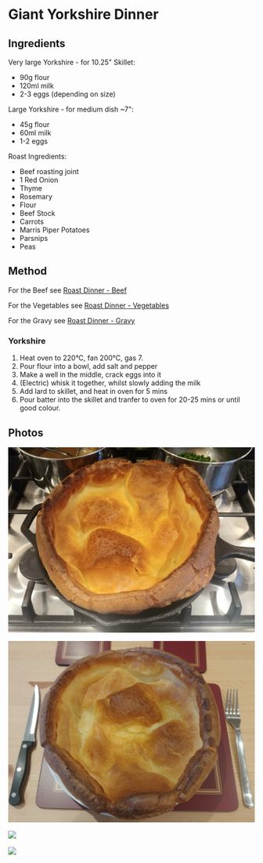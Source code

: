 # Giant Yorkshire Dinner

## Ingredients

Very large Yorkshire - for 10.25" Skillet:
- 90g flour
- 120ml milk
- 2-3 eggs (depending on size)

Large Yorkshire - for medium dish ~7":
- 45g flour
- 60ml milk
- 1-2 eggs

Roast Ingredients:
- Beef roasting joint
- 1 Red Onion
- Thyme
- Rosemary
- Flour
- Beef Stock
- Carrots
- Marris Piper Potatoes
- Parsnips
- Peas

## Method

For the Beef see [Roast Dinner - Beef](./roast_dinner.md#beef) 

For the Vegetables see [Roast Dinner - Vegetables](./roast_dinner.md#vegetables) 

For the Gravy see [Roast Dinner - Gravy](./roast_dinner.md#gravy) 

### Yorkshire

1. Heat oven to 220°C, fan 200°C, gas 7.
2. Pour flour into a bowl, add salt and pepper
3. Make a well in the middle, crack eggs into it
4. (Electric) whisk it together, whilst slowly adding the milk
5. Add lard to skillet, and heat in oven for 5 mins
6. Pour batter into the skillet and tranfer to oven for 20-25 mins or until good colour.

## Photos

![](../images/giant_yorkshire_dinner_1.jpg)

![](../images/giant_yorkshire_dinner_2.jpg)

![](../images/giant_yorkshire_dinner_3.jpg)

![](../images/giant_yorkshire_dinner_4.jpg)
